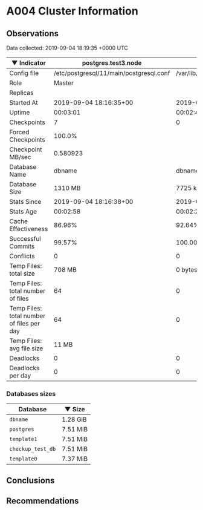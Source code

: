 # A004 Cluster Information #

## Observations ##
Data collected: 2019-09-04 18:19:35 +0000 UTC  

|&#9660;&nbsp;Indicator | postgres.test3.node | postgres.test1.node | postgres.test2.node |
|--------|-------|-------- |-------- |
|Config file |/etc/postgresql/11/main/postgresql.conf|/var/lib/postgresql/11/data1/postgresql.conf|/var/lib/postgresql/11/data2/postgresql.conf|
|Role |Master|<no value>|<no value>|
|Replicas ||<no value>|<no value>|
|Started At |2019-09-04&nbsp;18:16:35+00|2019-09-04 18:16:42+00|2019-09-04 18:16:46+00|
|Uptime |00:03:01|00:02:43|00:02:45|
|Checkpoints |7|0|0|
|Forced Checkpoints |100.0%|<no value>|<no value>|
|Checkpoint MB/sec |0.580923|<no value>|<no value>|
|Database Name |dbname|dbname|dbname|
|Database Size |1310&nbsp;MB|7725 kB|7701 kB|
|Stats Since |2019-09-04&nbsp;18:16:38+00|2019-09-04 18:16:56+00|2019-09-04 18:16:56+00|
|Stats Age |00:02:58|00:02:29|00:02:35|
|Cache Effectiveness |86.96%|92.64%|92.64%|
|Successful Commits |99.57%|100.00%|100.00%|
|Conflicts |0|0|0|
|Temp Files: total size |708&nbsp;MB|0 bytes|0 bytes|
|Temp Files: total number of files |64|0|0|
|Temp Files: total number of files per day |64|0|0|
|Temp Files: avg file size |11&nbsp;MB|<no value>|<no value>|
|Deadlocks |0|0|0|
|Deadlocks per day |0|0|0|


### Databases sizes ###

| Database | &#9660;&nbsp;Size |
|----------|--------|
| `dbname` | 1.28&nbsp;GiB |
| `postgres` | 7.51&nbsp;MiB |
| `template1` | 7.51&nbsp;MiB |
| `checkup_test_db` | 7.51&nbsp;MiB |
| `template0` | 7.37&nbsp;MiB |


## Conclusions ##


## Recommendations ##


